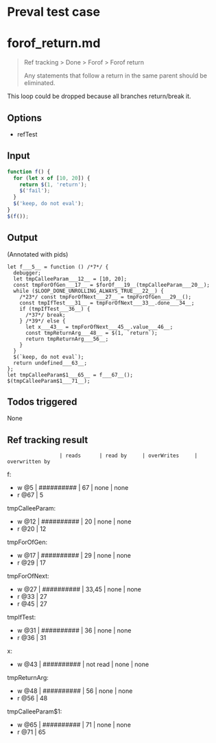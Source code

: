 # Preval test case

# forof_return.md

> Ref tracking > Done > Forof > Forof return
>
> Any statements that follow a return in the same parent should be eliminated.

This loop could be dropped because all branches return/break it.

## Options

- refTest

## Input

`````js filename=intro
function f() {
  for (let x of [10, 20]) {
    return $(1, 'return');
    $('fail');
  }
  $('keep, do not eval');
}
$(f());
`````


## Output

(Annotated with pids)

`````filename=intro
let f___5__ = function () /*7*/ {
  debugger;
  let tmpCalleeParam___12__ = [10, 20];
  const tmpForOfGen___17__ = $forOf___19__(tmpCalleeParam___20__);
  while ($LOOP_DONE_UNROLLING_ALWAYS_TRUE___22__) {
    /*23*/ const tmpForOfNext___27__ = tmpForOfGen___29__();
    const tmpIfTest___31__ = tmpForOfNext___33__.done___34__;
    if (tmpIfTest___36__) {
      /*37*/ break;
    } /*39*/ else {
      let x___43__ = tmpForOfNext___45__.value___46__;
      const tmpReturnArg___48__ = $(1, `return`);
      return tmpReturnArg___56__;
    }
  }
  $(`keep, do not eval`);
  return undefined___63__;
};
let tmpCalleeParam$1___65__ = f___67__();
$(tmpCalleeParam$1___71__);
`````


## Todos triggered


None


## Ref tracking result


                     | reads      | read by     | overWrites     | overwritten by
f:
  - w @5       | ########## | 67          | none           | none
  - r @67      | 5

tmpCalleeParam:
  - w @12          | ########## | 20          | none           | none
  - r @20          | 12

tmpForOfGen:
  - w @17          | ########## | 29          | none           | none
  - r @29          | 17

tmpForOfNext:
  - w @27          | ########## | 33,45       | none           | none
  - r @33          | 27
  - r @45          | 27

tmpIfTest:
  - w @31          | ########## | 36          | none           | none
  - r @36          | 31

x:
  - w @43          | ########## | not read    | none           | none

tmpReturnArg:
  - w @48          | ########## | 56          | none           | none
  - r @56          | 48

tmpCalleeParam$1:
  - w @65            | ########## | 71          | none           | none
  - r @71            | 65
